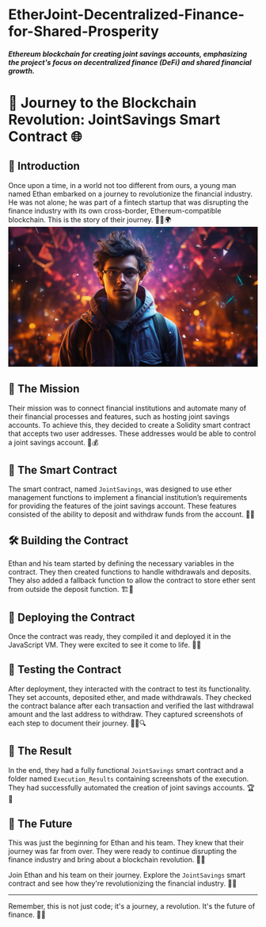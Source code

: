 # EtherJoint-Decentralized-Finance-for-Shared-Prosperity
##### Ethereum blockchain for creating joint savings accounts, emphasizing the project's focus on decentralized finance (DeFi) and shared financial growth.

# 🚀 Journey to the Blockchain Revolution: JointSavings Smart Contract 🌐

## 🌟 Introduction

Once upon a time, in a world not too different from ours, a young man named Ethan embarked on a journey to revolutionize the financial industry. He was not alone; he was part of a fintech startup that was disrupting the finance industry with its own cross-border, Ethereum-compatible blockchain. This is the story of their journey. 🚶‍♂️🌍
![Alt text](Images/Ethan.png)
## 🎯 The Mission

Their mission was to connect financial institutions and automate many of their financial processes and features, such as hosting joint savings accounts. To achieve this, they decided to create a Solidity smart contract that accepts two user addresses. These addresses would be able to control a joint savings account. 💼💰

## 📜 The Smart Contract

The smart contract, named `JointSavings`, was designed to use ether management functions to implement a financial institution’s requirements for providing the features of the joint savings account. These features consisted of the ability to deposit and withdraw funds from the account. 📝🔐

## 🛠️ Building the Contract

Ethan and his team started by defining the necessary variables in the contract. They then created functions to handle withdrawals and deposits. They also added a fallback function to allow the contract to store ether sent from outside the deposit function. 🏗️🔧

## 🚀 Deploying the Contract

Once the contract was ready, they compiled it and deployed it in the JavaScript VM. They were excited to see it come to life. 🎉🚀

## 🧪 Testing the Contract

After deployment, they interacted with the contract to test its functionality. They set accounts, deposited ether, and made withdrawals. They checked the contract balance after each transaction and verified the last withdrawal amount and the last address to withdraw. They captured screenshots of each step to document their journey. 🧑‍💻🔍

## 🎁 The Result

In the end, they had a fully functional `JointSavings` smart contract and a folder named `Execution_Results` containing screenshots of the execution. They had successfully automated the creation of joint savings accounts. 🏆🎊

## 🌈 The Future

This was just the beginning for Ethan and his team. They knew that their journey was far from over. They were ready to continue disrupting the finance industry and bring about a blockchain revolution. 🌅🌈

Join Ethan and his team on their journey. Explore the `JointSavings` smart contract and see how they're revolutionizing the financial industry. 🚀🌐

---

Remember, this is not just code; it's a journey, a revolution. It's the future of finance. 💫🌟

